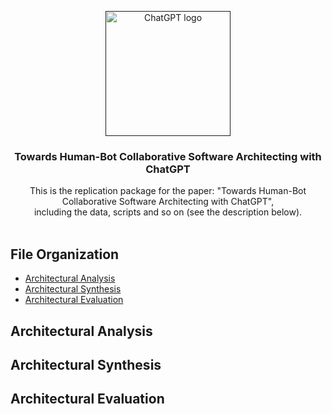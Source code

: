 <p align="center">
  <a href=" ">
    <img src="https://seeklogo.com/images/C/chatgpt-logo-02AFA704B5-seeklogo.com.png" alt="ChatGPT logo" width="200" height="200">
  </a>
</p>

<h3 align="center">Towards Human-Bot Collaborative Software Architecting with ChatGPT</h3>

<p align="center">
  This is the replication package for the paper: "Towards Human-Bot Collaborative Software Architecting with ChatGPT",
  <br>including the data, scripts and so on (see the description below).
  <br>
  <br>



## File Organization

- [Architectural Analysis](#architectural-analysis)
- [Architectural Synthesis](#architectural-synthesis)
- [Architectural Evaluation](#architectural-evaluation)



## Architectural Analysis


  
## Architectural Synthesis



## Architectural Evaluation



